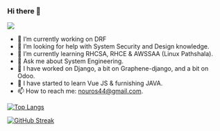 ### Hi there 👋

<!--
**nou-ros/nou-ros** is a ✨ _special_ ✨ repository because its `README.md` (this file) appears on your GitHub profile.

Here are some ideas to get you started:
-->
![](https://komarev.com/ghpvc/?username=nou-ros)

- 🔭 I’m currently working on DRF
- 🤔 I’m looking for help with System Security and Design knowledge.
-  🌱 I’m currently learning RHCSA, RHCE & AWSSAA (Linux Pathshala).
- 💬 Ask me about System Engineering. 
- :art: I have worked on Django, a bit on Graphene-django, and a bit on Odoo.
- :book: I have started to learn Vue JS & furnishing JAVA.
- 📫 How to reach me: nouros44@gmail.com.


[![Top Langs](https://github-readme-stats.vercel.app/api/top-langs/?username=nou-ros&layout=compact&langs_count=15&theme=gotham)](https://github.com/DenverCoder1/github-readme-streak-stats)

[![GitHub Streak](https://github-readme-streak-stats.herokuapp.com?user=nou-ros&theme=gotham&date_format=M%20j%5B%2C%20Y%5D)](https://github.com/DenverCoder1/github-readme-streak-stats)

